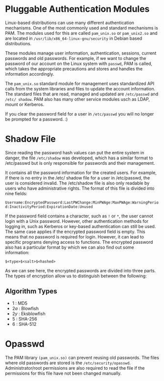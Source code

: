 # Pluggable Authentication Modules

Linux-based distributions can use many different authentication mechanisms. One of the most commonly used and 
standard mechanisms is PAM. The modules used for this are called `pam_unix.so` or `pam_unix2.so` and are located in 
`/usr/lib/x86_64-linux-gnu/security` in Debian based distributions. 

These modules manage user information, authentication, sessions, current passwords and old passwords. For example, 
if we want to change the password of our account on the Linux system with `passwd`, PAM is called, which takes the 
appropriate precautions and stores and handles the information accordingly.

The `pam_unix.so` standard module for management uses standardized API calls from the system libraries and files to 
update the account information. The standard files that are read, managed and updated are `/etc/passwd` and `/etc/
shadow`. PAM also has many other service modules usch as LDAP, mount or Kerberos.

If you clear the password field for a user in `/etc/passwd` you will no longer be prompted for a password. :)

# Shadow File

Since reading the password hash values can put the entire system in danger, the file `/etc/shadow` was developed, 
which has a similar format to /etc/passwd but is only responsible for passwords and their management. 

It contains all the password information for the created users. For example, if there is no entry in the /etc/
shadow file for a user in /etc/passwd, the user is considered invalid. The /etc/shadow file is also only readable 
by users who have administrative rights. The format of this file is divided into nine fields:

`Username:EncryptedPassword:LastPWChange:MinPWAge:MaxPWAge:WarningPeriod:InactivityPeriod:ExpirationDate:Unused`

If the password field contains a character, such as `!` or `*`, the user cannot login with a Unix password. 
However, other authentication methods for logging in, such as Kerberos or key-based authentication can still be 
used. The same case applies if the encrypted password field is empty. This means that no password is required for 
login. However, it can lead to specific programs denying access to functions. The encrypted password also has a 
particular format by which we can also find out some information:

`$<type>$<salt>$<hashed>`

As we can see here, the encrypted passwords are divided into three parts. 
The types of encryption allow us to distinguish between the following:

## Algorithm Types

- $1$ : MD5
- $2a$ : Blowfish
- $2y$ : Eksblowfish
- $5$ : SHA-256
- $6$ : SHA-512

# Opasswd

The PAM library `(pam_unix.so)` can prevent reusing old passwords. The files where old passwords are stored is the 
`/etc/security/opasswd`. Administrator/root permissions are also required to read the file if the permissions for 
this file have not been changed manually.

